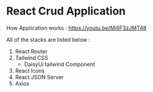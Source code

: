 # React Crud Application

How Application works : https://youtu.be/Mi6F3zJMT48

All of the stacks are listed below :

1. React Router
2. Tailwind CSS
   - DaisyUi tailwind Component
3. React Icons
4. React JSON Server
5. Axios
